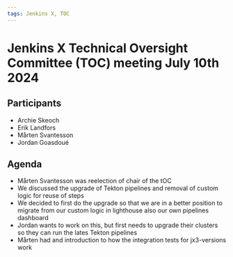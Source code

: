 ```yaml
---
tags: Jenkins X, TOC
---
```

# Jenkins X Technical Oversight Committee (TOC) meeting July 10th 2024

## Participants

- Archie Skeoch
- Erik Landfors
- Mårten Svantesson
- Jordan Goasdoué

## Agenda

- Mårten Svantesson was reelection of chair of the tOC
- We discussed the upgrade of Tekton pipelines and removal of custom logic for reuse of steps
 - We decided to first do the upgrade so that we are in a better position to migrate from our custom logic in lighthouse also our own pipelines dashboard
 - Jordan wants to work on this, but first needs to upgrade their clusters so they can run the lates Tekton pipelines
- Mårten had and introduction to how the integration tests for jx3-versions work

